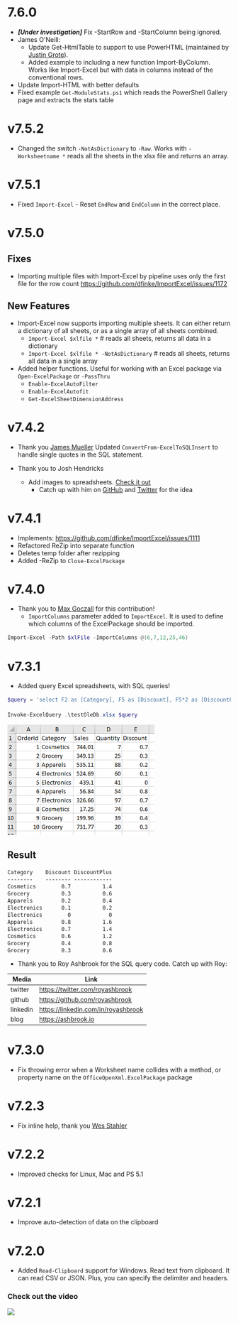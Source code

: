 # 7.6.0

- **_[Under investigation]_** Fix -StartRow and -StartColumn being ignored.
- James O'Neill: 
    - Update Get-HtmlTable to support to use PowerHTML (maintained by [Justin Grote](https://twitter.com/JustinWGrote)). 
    - Added example to including a new function Import-ByColumn. Works like Import-Excel but with data in columns instead of the conventional rows.
- Update Import-HTML with better defaults
- Fixed example `Get-ModuleStats.ps1` which reads the PowerShell Gallery page and extracts the stats table


# v7.5.2
- Changed the switch `-NotAsDictionary` to `-Raw`. Works with `-Worksheetname *` reads all the sheets in the xlsx file and returns an array.

# v7.5.1
- Fixed `Import-Excel` - Reset `EndRow` and `EndColumn` in the correct place.
# v7.5.0
## Fixes

- Importing multiple files with Import-Excel by pipeline uses only the first file for the row count https://github.com/dfinke/ImportExcel/issues/1172

## New Features

- Import-Excel now supports importing multiple sheets. It can either return a dictionary of all sheets, or as a single array of all sheets combined.
    - `Import-Excel $xlfile *`                  # reads all sheets, returns all data in a dictionary
    - `Import-Excel $xlfile * -NotAsDictionary` # reads all sheets, returns all data in a single array
- Added helper functions. Useful for working with an Excel package via `Open-ExcelPackage` or `-PassThru` 
    - `Enable-ExcelAutoFilter`
    - `Enable-ExcelAutofit`
    - `Get-ExcelSheetDimensionAddress`

# v7.4.2

- Thank you [James Mueller](https://github.com/jamesmmueller) Updated `ConvertFrom-ExcelToSQLInsert` to handle single quotes in the SQL statement.

- Thank you to Josh Hendricks
    - Add images to spreadsheets. [Check it out](https://github.com/dfinke/ImportExcel/tree/master/Examples/AddImage)
        - Catch up with him on [GitHub](https://github.com/joshooaj) and [Twitter](https://twitter.com/joshooaj) for the idea

# v7.4.1

- Implements: https://github.com/dfinke/ImportExcel/issues/1111
- Refactored ReZip into separate function
- Deletes temp folder after rezipping
- Added -ReZip to `Close-ExcelPackage`

# v7.4.0

- Thank you to [Max Goczall](https://github.com/muschebubusche) for this contribution!
    - `ImportColumns` parameter added to `ImportExcel`. It is used to define which columns of the ExcelPackage should be imported.

```powershell
Import-Excel -Path $xlFile -ImportColumns @(6,7,12,25,46)
```

# v7.3.1

- Added query Excel spreadsheets, with SQL queries!

```powershell
$query = 'select F2 as [Category], F5 as [Discount], F5*2 as [DiscountPlus] from [sheet1$A2:E11]'

Invoke-ExcelQuery .\testOleDb.xlsx $query
```

![](./images/SQL-Spreadsheet.png)

## Result

```
Category    Discount DiscountPlus
--------    -------- ------------
Cosmetics        0.7          1.4
Grocery          0.3          0.6
Apparels         0.2          0.4
Electronics      0.1          0.2
Electronics        0            0
Apparels         0.8          1.6
Electronics      0.7          1.4
Cosmetics        0.6          1.2
Grocery          0.4          0.8
Grocery          0.3          0.6
```

- Thank you to Roy Ashbrook for the SQL query code. Catch up with Roy:

|Media|Link|
|---|---|
|twitter|https://twitter.com/royashbrook
|github|https://github.com/royashbrook
|linkedin|https://linkedin.com/in/royashbrook
|blog|https://ashbrook.io

# v7.3.0

- Fix throwing error when a Worksheet name collides with a method, or property name on the `OfficeOpenXml.ExcelPackage` package

# v7.2.3

- Fix inline help, thank you [Wes Stahler](https://github.com/stahler)

# v7.2.2

- Improved checks for Linux, Mac and PS 5.1

# v7.2.1

- Improve auto-detection of data on the clipboard

# v7.2.0

- Added `Read-Clipboard` support for Windows. Read text from clipboard. It can read CSV or JSON. Plus, you can specify the delimiter and headers.

### Check out the video
<a href="https://youtu.be/dv2GOH5sbpA"><img src="https://img.youtube.com/vi/dv2GOH5sbpA/0.jpg" width="400"></a>